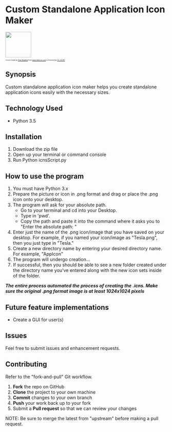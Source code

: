 # Custom Standalone Application Icon Maker
<img src=".Misc/settings.png" width="80" height="80">
<p style="font-size:5px"> >Icons made by <a href="http://www.flaticon.com/authors/pixel-buddha" title="Pixel Buddha">Pixel Buddha</a> from <a href="http://www.flaticon.com" title="Flaticon">www.flaticon.com</a> is licensed by <a href="http://creativecommons.org/licenses/by/3.0/" title="Creative Commons BY 3.0" target="_blank">CC 3.0 BY</a></p>

## Synopsis

Custom standalone application icon maker helps you create standalone application icons easily with the necessary sizes.

## Technology Used

+ Python 3.5

## Installation

1. Download the zip file
2. Open up your terminal or command console
3. Run Python icnsScript.py

## How to use the program

1. You must have Python 3.x
2. Prepare the picture or icon in .png format and drag or place the .png icon onto your desktop.
3. The program will ask for your absolute path.
    + Go to your terminal and cd into your Desktop.
    + Type in 'pwd'.
    + Copy the path and paste it into the command where it asks you to "Enter the absolute path: "
4. Enter just the name of the .png icon/image that you have saved on your desktop. For example,
if you named your icon/image as "Tesla.png", then you just type in "Tesla."
5. Create a new directory name by entering your desired directory name. For example, "AppIcon"
6. The program will undergo creation...
7. If successful, then you should be able to see a new folder created under the directory name you've entered along with the new
icon sets inside of the folder.

<i><b>The entire process automated the process of creating the .icns. Make sure the original .png format image is at least 1024x1024 pixels</b></i>

## Future feature implementations

+ Create a GUI for user(s)

## Issues

Feel free to submit issues and enhancement requests.

## Contributing

Refer to the "fork-and-pull" Git workflow.

 1. **Fork** the repo on GitHub
 2. **Clone** the project to your own machine
 3. **Commit** changes to your own branch
 4. **Push** your work back up to your fork
 5. Submit a **Pull request** so that we can review your changes

NOTE: Be sure to merge the latest from "upstream" before making a pull request.